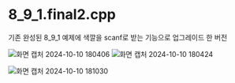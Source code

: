 # 8_9_1.final2.cpp


기존 완성된 8_9_1 예제에 색깔을 scanf로 받는 기능으로 업그레이드 한 버전

![화면 캡처 2024-10-10 180406](https://github.com/user-attachments/assets/63cd6022-4830-4bef-b271-999e4f774cf6)
![화면 캡처 2024-10-10 180424](https://github.com/user-attachments/assets/f951441c-db75-4d52-bf1f-93e76c2b492c)

![화면 캡처 2024-10-10 181030](https://github.com/user-attachments/assets/f103fcea-80a8-48c5-b10c-3d0a26b16ef6)

